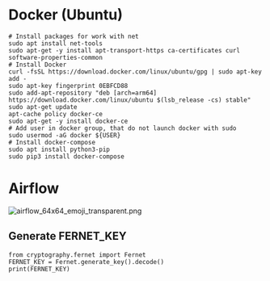 # Docker (Ubuntu)
```
# Install packages for work with net
sudo apt install net-tools
sudo apt-get -y install apt-transport-https ca-certificates curl software-properties-common
# Install Docker
curl -fsSL https://download.docker.com/linux/ubuntu/gpg | sudo apt-key add -
sudo apt-key fingerprint 0EBFCD88
sudo add-apt-repository "deb [arch=arm64] https://download.docker.com/linux/ubuntu $(lsb_release -cs) stable"
sudo apt-get update
apt-cache policy docker-ce
sudo apt-get -y install docker-ce
# Add user in docker group, that do not launch docker with sudo
sudo usermod -aG docker ${USER}
# Install docker-compose
sudo apt install python3-pip
sudo pip3 install docker-compose
```

# Airflow
![airflow_64x64_emoji_transparent.png](https://cwiki.apache.org/confluence/download/attachments/145723561/airflow_64x64_emoji_transparent.png)

## Generate FERNET_KEY
```
from cryptography.fernet import Fernet
FERNET_KEY = Fernet.generate_key().decode()
print(FERNET_KEY)
```
